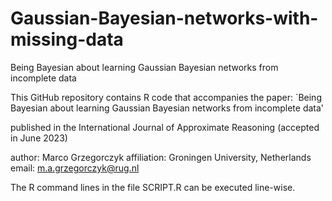 # Gaussian-Bayesian-networks-with-missing-data
Being Bayesian about learning Gaussian Bayesian networks from incomplete data

This GitHub repository contains R code that accompanies the paper:
`Being Bayesian about learning Gaussian Bayesian networks from incomplete data'

published in 
the International Journal of Approximate Reasoning 
(accepted in June 2023)

author: Marco Grzegorczyk
affiliation: Groningen University, Netherlands
email: m.a.grzegorczyk@rug.nl

The R command lines in the file SCRIPT.R can be executed line-wise.

